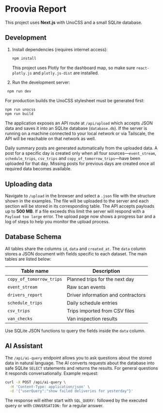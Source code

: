 # Proovia Report

This project uses **Next.js** with UnoCSS and a small SQLite database.

## Development

1. Install dependencies (requires internet access):

   ```bash
   npm install
   ```

   This project uses Plotly for the dashboard map, so make sure
   `react-plotly.js` and `plotly.js-dist` are installed.

2. Run the development server:

 ```bash
  npm run dev
  ```

For production builds the UnoCSS stylesheet must be generated first:

```bash
npm run unocss
npm run build
```

The application exposes an API route at `/api/upload` which accepts JSON data
and saves it into an SQLite database (`database.db`). If the server is running
on a machine connected to your local network or via Tailscale, the API will be
reachable on that network as well.

Daily summary posts are generated automatically from the uploaded data. A post
for a specific day is created only when all four sources—`event_stream`,
`schedule_trips`, `csv_trips` and `copy_of_tomorrow_trips`—have been uploaded
for that day. Missing posts for previous days are created once all required data
becomes available.

## Uploading data

Navigate to `/upload` in the browser and select a `.json` file with the
structure shown in the examples. The file will be uploaded to the server and
each section will be stored in its corresponding table. The API accepts payloads
up to **500&nbsp;MB**. If a file exceeds this limit the server will respond with a
`Payload too large` error. The upload page now shows a progress bar and a log of
steps to help you monitor the upload process.

## Database Schema

All tables share the columns `id`, `data` and `created_at`. The `data` column
stores a JSON document with fields specific to each dataset. The main tables are
listed below:

| Table name               | Description                               |
| ------------------------ | ----------------------------------------- |
| `copy_of_tomorrow_trips` | Planned trips for the next day            |
| `event_stream`           | Raw scan events                           |
| `drivers_report`         | Driver information and contractors        |
| `schedule_trips`         | Daily schedule entries                    |
| `csv_trips`              | Trips imported from CSV files             |
| `van_checks`             | Van inspection results                    |

Use SQLite JSON functions to query the fields inside the `data` column.

## AI Assistant

The `/api/ai-query` endpoint allows you to ask questions about the stored data
in natural language. The AI converts requests about the database into safe
SQLite `SELECT` statements and returns the results. For general questions it
responds conversationally. Example request:

```bash
curl -X POST /api/ai-query \
  -H 'Content-Type: application/json' \
  -d '{"userQuery":"show failed deliveries for yesterday"}'
```

The response will either start with `SQL_QUERY:` followed by the executed query
or with `CONVERSATION:` for a regular answer.
